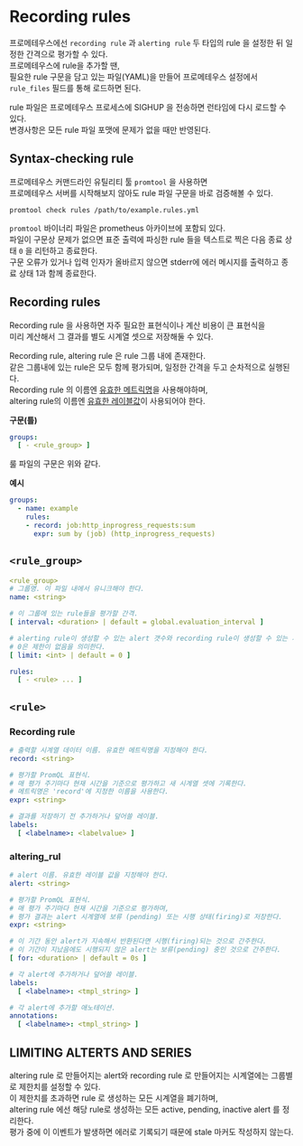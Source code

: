 # Recording rules

프로메테우스에선 `recording rule` 과 `alerting rule` 두 타입의 rule 을 설정한 뒤 일정한 간격으로 평가할 수 있다.    
프로메테우스에 rule을 추가할 땐,   
필요한 rule 구문을 담고 있는 파일(YAML)을 만들어 프로메테우스 설정에서 `rule_files` 필드를 통해 로드하면 된다.     

rule 파일은 프로메테우스 프로세스에 SIGHUP 을 전송하면 런타임에 다시 로드할 수 있다.   
변경사항은 모든 rule 파일 포맷에 문제가 없을 때만 반영된다.   

## Syntax-checking rule

프로메테우스 커맨드라인 유틸리티 툴 `promtool` 을 사용하면  
프로메테우스 서버를 시작해보지 않아도 rule 파일 구문을 바로 검증해볼 수 있다.    

```shell
promtool check rules /path/to/example.rules.yml
```
`promtool` 바이너리 파일은 prometheus 아카이브에 포함되 있다.   
파일이 구문상 문제가 없으면 표준 출력에 파싱한 rule 들을 텍스트로 찍은 다음 종료 상태 `0` 을 리턴하고 종료한다.    
구문 오류가 있거나 입력 인자가 올바르지 않으면 stderr에 에러 메시지를 출력하고 종료 상태 1과 함께 종료한다.   

## Recording rules

Recording rule 을 사용하면 자주 필요한 표현식이나 계산 비용이 큰 표현식을   
미리 계산해서 그 결과를 별도 시계열 셋으로 저장해둘 수 있다.    

Recording rule, altering rule 은 rule 그룹 내에 존재한다.   
같은 그룹내에 있는 rule은 모두 함께 평가되며, 일정한 간격을 두고 순차적으로 실행된다.    
Recording rule 의 이름엔 [유효한 메트릭명](https://godekdls.github.io/Prometheus/data-model/#metric-names-and-labels)을 사용해야하며,    
altering rule의 이름엔 [유효한 레이블값](https://godekdls.github.io/Prometheus/data-model/#metric-names-and-labels)이 사용되어야 한다.   


**구문(틀)**
```yml
groups:
  [ - <rule_group> ]
```
룰 파일의 구문은 위와 같다.  

**예시**
```yml
groups:
  - name: example
    rules:
    - record: job:http_inprogress_requests:sum
      expr: sum by (job) (http_inprogress_requests)
```

## `<rule_group>`

```yml
<rule_group>
# 그룹명. 이 파일 내에서 유니크해야 한다.
name: <string>

# 이 그룹에 있는 rule들을 평가할 간격.
[ interval: <duration> | default = global.evaluation_interval ]

# alerting rule이 생성할 수 있는 alert 갯수와 recording rule이 생성할 수 있는 시계열 갯수를 제한한다.
# 0은 제한이 없음을 의미한다.
[ limit: <int> | default = 0 ]

rules:
  [ - <rule> ... ]
```

## `<rule>` 
### Recording rule  

```yml
# 출력할 시계열 데이터 이름. 유효한 메트릭명을 지정해야 한다.
record: <string>

# 평가할 PromQL 표현식.
# 매 평가 주기마다 현재 시간을 기준으로 평가하고 새 시계열 셋에 기록한다.
# 메트릭명은 'record'에 지정한 이름을 사용한다.
expr: <string>

# 결과를 저장하기 전 추가하거나 덮어쓸 레이블.
labels:
  [ <labelname>: <labelvalue> ]
```
### altering_rul  

```yml
# alert 이름. 유효한 레이블 값을 지정해야 한다.
alert: <string>

# 평가할 PromQL 표현식.
# 매 평가 주기마다 현재 시간을 기준으로 평가하며,
# 평가 결과는 alert 시계열에 보류 (pending) 또는 시행 상태(firing)로 저장한다.
expr: <string>

# 이 기간 동안 alert가 지속해서 반환된다면 시행(firing)되는 것으로 간주한다.
# 이 기간이 지났음에도 시행되지 않은 alert는 보류(pending) 중인 것으로 간주한다.
[ for: <duration> | default = 0s ]

# 각 alert에 추가하거나 덮어쓸 레이블.
labels:
  [ <labelname>: <tmpl_string> ]

# 각 alert에 추가할 애노테이션.
annotations:
  [ <labelname>: <tmpl_string> ]
```

## LIMITING ALTERTS AND SERIES 

altering rule 로 만들어지는 alert와 recording rule 로 만들어지는 시계열에는 그룹별로 제한치를 설정할 수 있다.       
이 제한치를 초과하면 rule 로 생성하는 모든 시계열을 폐기하며,     
altering rule 에선 해당 rule로 생성하는 모든 active, pending, inactive alert 를 정리한다.     
평가 중에 이 이벤트가 발생하면 에러로 기록되기 때문에 stale 마커도 작성하지 않는다.      

